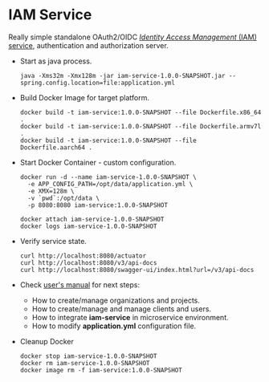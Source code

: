 # IAM Service
Really simple standalone OAuth2/OIDC
[*Identity Access Management* (IAM) service](https://github.com/jveverka/iam-service), 
authentication and authorization server. 

* Start as java process.
  ```
  java -Xms32m -Xmx128m -jar iam-service-1.0.0-SNAPSHOT.jar --spring.config.location=file:application.yml
  ```
* Build Docker Image for target platform.
  ```
  docker build -t iam-service:1.0.0-SNAPSHOT --file Dockerfile.x86_64 .
  docker build -t iam-service:1.0.0-SNAPSHOT --file Dockerfile.armv7l .
  docker build -t iam-service:1.0.0-SNAPSHOT --file Dockerfile.aarch64 .
  ```
* Start Docker Container - custom configuration.
  ```
  docker run -d --name iam-service-1.0.0-SNAPSHOT \
    -e APP_CONFIG_PATH=/opt/data/application.yml \
    -e XMX=128m \
    -v `pwd`:/opt/data \
    -p 8080:8080 iam-service:1.0.0-SNAPSHOT  
  
  docker attach iam-service-1.0.0-SNAPSHOT
  docker logs iam-service-1.0.0-SNAPSHOT
  ```
* Verify service state.
  ```
  curl http://localhost:8080/actuator
  curl http://localhost:8080/v3/api-docs
  curl http://localhost:8080/swagger-ui/index.html?url=/v3/api-docs
  ```  
* Check [user's manual](https://github.com/jveverka/iam-service/blob/master/docs/IAM-users-manual.md) for next steps:
  * How to create/manage organizations and projects.
  * How to create/manage and manage clients and users.
  * How to integrate __iam-service__ in microservice environment.
  * How to modify __application.yml__ configuration file.

* Cleanup Docker
  ```
  docker stop iam-service-1.0.0-SNAPSHOT
  docker rm iam-service-1.0.0-SNAPSHOT
  docker image rm -f iam-service:1.0.0-SNAPSHOT
  ```
  